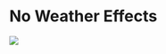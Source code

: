 # No Weather Effects

[![](http://cf.way2muchnoise.eu/short_446739_downloads.svg?badge_style=for_the_badge)](https://www.curseforge.com/minecraft/mc-mods/no-rain-and-snow)
